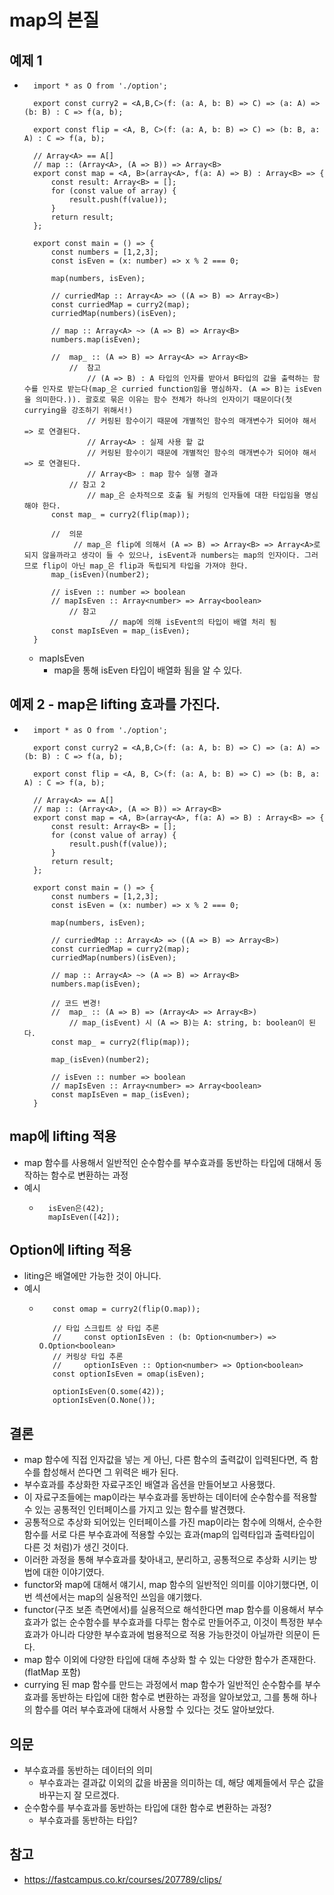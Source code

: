# map의 본질


## 예제 1
- ```
    import * as O from './option';

    export const curry2 = <A,B,C>(f: (a: A, b: B) => C) => (a: A) => (b: B) : C => f(a, b);

    export const flip = <A, B, C>(f: (a: A, b: B) => C) => (b: B, a: A) : C => f(a, b);

    // Array<A> == A[]
    // map :: (Array<A>, (A => B)) => Array<B>
    export const map = <A, B>(array<A>, f(a: A) => B) : Array<B> => {
        const result: Array<B> = [];
        for (const value of array) {
            result.push(f(value));
        }
        return result;
    };

    export const main = () => {
        const numbers = [1,2,3];
        const isEven = (x: number) => x % 2 === 0;

        map(numbers, isEven);

        // curriedMap :: Array<A> => ((A => B) => Array<B>)
        const curriedMap = curry2(map);
        curriedMap(numbers)(isEven);

        // map :: Array<A> ~> (A => B) => Array<B>
        numbers.map(isEven);

        //  map_ :: (A => B) => Array<A> => Array<B>
            //  참고
                // (A => B) : A 타입의 인자를 받아서 B타입의 값을 출력하는 함수를 인자로 받는다(map_은 curried function임을 명심하자. (A => B)는 isEven을 의미한다.)). 괄호로 묶은 이유는 함수 전체가 하나의 인자이기 때문이다(첫 currying을 강조하기 위해서!)
                // 커링된 함수이기 때문에 개별적인 함수의 매개변수가 되어야 해서 => 로 연결된다. 
                // Array<A> : 실제 사용 할 값
                // 커링된 함수이기 때문에 개별적인 함수의 매개변수가 되어야 해서 => 로 연결된다. 
                // Array<B> : map 함수 실행 결과
            // 참고 2
                // map_은 순차적으로 호출 될 커링의 인자들에 대한 타입임을 명심해야 한다.
        const map_ = curry2(flip(map));

        //  의문
             // map_은 flip에 의해서 (A => B) => Array<B> => Array<A>로 되지 않을까라고 생각이 들 수 있으나, isEvent과 numbers는 map의 인자이다. 그러므로 flip이 아닌 map_은 flip과 독립되게 타입을 가져야 한다.
        map_(isEven)(number2);

        // isEven :: number => boolean
        // mapIsEven :: Array<number> => Array<boolean>
            // 참고
                     // map에 의해 isEvent의 타입이 배열 처리 됨
        const mapIsEven = map_(isEven);
    }
  ```
    - mapIsEven
        - map을 통해 isEven 타입이 배열화 됨을 알 수 있다.

## 예제 2 - map은 lifting 효과를 가진다.
- ```
    import * as O from './option';

    export const curry2 = <A,B,C>(f: (a: A, b: B) => C) => (a: A) => (b: B) : C => f(a, b);

    export const flip = <A, B, C>(f: (a: A, b: B) => C) => (b: B, a: A) : C => f(a, b);

    // Array<A> == A[]
    // map :: (Array<A>, (A => B)) => Array<B>
    export const map = <A, B>(array<A>, f(a: A) => B) : Array<B> => {
        const result: Array<B> = [];
        for (const value of array) {
            result.push(f(value));
        }
        return result;
    };

    export const main = () => {
        const numbers = [1,2,3];
        const isEven = (x: number) => x % 2 === 0;

        map(numbers, isEven);

        // curriedMap :: Array<A> => ((A => B) => Array<B>)
        const curriedMap = curry2(map);
        curriedMap(numbers)(isEven);

        // map :: Array<A> ~> (A => B) => Array<B>
        numbers.map(isEven);

        // 코드 변경!
        //  map_ :: (A => B) => (Array<A> => Array<B>)
            // map_(isEvent) 시 (A => B)는 A: string, b: boolean이 된다. 
        const map_ = curry2(flip(map));

        map_(isEven)(number2);

        // isEven :: number => boolean
        // mapIsEven :: Array<number> => Array<boolean>
        const mapIsEven = map_(isEven);
    }
  ```
## map에 lifting 적용
  - map 함수를 사용해서 일반적인 순수함수를 부수효과를 동반하는 타입에 대해서 동작하는 함수로 변환하는 과정
  - 예시
    - ```
        isEven은(42);
        mapIsEven([42]);
      ```
## Option에 lifting 적용 
  - liting은 배열에만 가능한 것이 아니다.
  - 예시
    - ```
         const omap = curry2(flip(O.map));

         // 타입 스크립트 상 타입 추론
         //     const optionIsEven : (b: Option<number>) => O.Option<boolean>
         // 커링상 타입 추론
         //     optionIsEven :: Option<number> => Option<boolean>
         const optionIsEven = omap(isEven);

         optionIsEven(O.some(42));
         optionIsEven(O.None());
      ```
## 결론
 - map 함수에 직접 인자값을 넣는 게 아닌, 다른 함수의 출력값이 입력된다면, 즉 함수를 합성해서 쓴다면 그 위력은 배가 된다.
 - 부수효과를 추상화한 자료구조인 배열과 옵션을 만들어보고 사용했다.
 - 이 자료구조들에는 map이라는 부수효과를 동반하는 데이터에 순수함수를 적용할 수 있는 공통적인 인터페이스를 가지고 있는 함수를 발견했다.
 - 공통적으로 추상화 되어있는 인터페이스를 가진 map이라는 함수에 의해서, 순수한 함수를 서로 다른 부수효과에 적용할 수있는 효과(map의 입력타입과 출력타입이 다른 것 처럼)가 생긴 것이다.
 - 이러한 과정을 통해 부수효과를 찾아내고, 분리하고, 공통적으로 추상화 시키는 방법에 대한 이야기였다.
 - functor와 map에 대해서 얘기시, map 함수의 일반적인 의미를 이야기했다면, 이번 섹션에서는 map의 실용적인 쓰임을 얘기했다.
 - functor(구조 보존 측면에서)를 실용적으로 해석한다면 map 함수를 이용해서 부수효과가 없는 순수함수를 부수효과를 다루는 함수로 만들어주고, 이것이 특정한 부수효과가 아니라 다양한 부수효과에 범용적으로 적용 가능한것이 아닐까란 의문이 든다.
 - map 함수 이외에 다양한 타입에 대해 추상화 할 수 있는 다양한 함수가 존재한다. (flatMap 포함)
 - currying 된 map 함수를 만드는 과정에서 map 함수가 일반적인 순수함수를 부수효과를 동반하는 타입에 대한 함수로 변환하는 과정을 알아보았고, 그를 통해 하나의 함수를 여러 부수효과에 대해서 사용할 수 있다는 것도 알아보았다.

## 의문
 - 부수효과를 동반하는 데이터의 의미
     - 부수효과는 결과값 이외의 값을 바꿈을 의미하는 데, 해당 예제들에서 무슨 값을 바꾸는지 잘 모르겠다.
 - 순수함수를 부수효과를 동반하는 타입에 대한 함수로 변환하는 과정?
   - 부수효과를 동반하는 타입?
## 참고
 - https://fastcampus.co.kr/courses/207789/clips/
